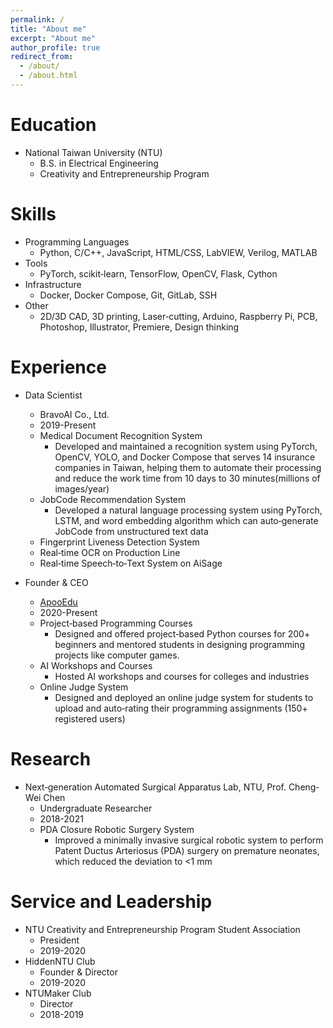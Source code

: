 ```yaml
---
permalink: /
title: "About me"
excerpt: "About me"
author_profile: true
redirect_from: 
  - /about/
  - /about.html
---
```


Education
======
* National Taiwan University (NTU)
  * B.S. in Electrical Engineering 
  * Creativity and Entrepreneurship Program

Skills
======
* Programming Languages
  * Python, C/C++, JavaScript, HTML/CSS, LabVIEW, Verilog, MATLAB
* Tools
  * PyTorch, scikit‐learn, TensorFlow, OpenCV, Flask, Cython
* Infrastructure
  * Docker, Docker Compose, Git, GitLab, SSH
* Other
  * 2D/3D CAD, 3D printing, Laser‐cutting, Arduino, Raspberry Pi, PCB, Photoshop, Illustrator, Premiere, Design thinking

Experience
======
* Data Scientist
  * BravoAI Co., Ltd.
  * 2019-Present
  * Medical Document Recognition System
    * Developed and maintained a recognition system using PyTorch, OpenCV, YOLO, and Docker Compose that serves 14 insurance companies in Taiwan, helping them to automate their processing and reduce the work time from 10 days to 30 minutes(millions of images/year)
  * JobCode Recommendation System
    * Developed a natural language processing system using PyTorch, LSTM, and word embedding algorithm which can auto‐generate JobCode from unstructured text data
  * Fingerprint Liveness Detection System
  * Real‐time OCR on Production Line
  * Real‐time Speech‐to‐Text System on AiSage

* Founder & CEO
  * [ApooEdu](http://apooedu.com)
  * 2020-Present
  * Project‐based Programming Courses
    * Designed and offered project‐based Python courses for 200+ beginners and mentored students in designing programming projects like computer games.
  * AI Workshops and Courses
    * Hosted AI workshops and courses for colleges and industries
  * Online Judge System
    * Designed and deployed an online judge system for students to upload and auto‐rating their programming assignments (150+ registered users)

Research
======
* Next‐generation Automated Surgical Apparatus Lab, NTU, Prof. Cheng‐Wei Chen
  * Undergraduate Researcher
  * 2018-2021
  * PDA Closure Robotic Surgery System
    * Improved a minimally invasive surgical robotic system to perform Patent Ductus Arteriosus (PDA) surgery on premature neonates, which reduced the deviation to <1 mm
  
Service and Leadership
======
* NTU Creativity and Entrepreneurship Program Student Association
  * President
  * 2019-2020
* HiddenNTU Club
  * Founder & Director
  * 2019-2020
* NTUMaker Club
  * Director
  * 2018-2019

